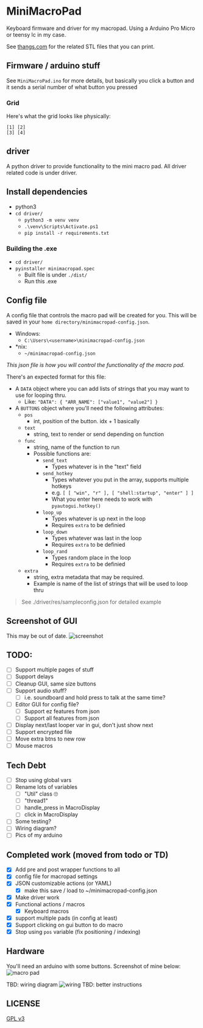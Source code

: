# MiniMacroPad

Keyboard firmware and driver for my macropad. Using a Arduino Pro Micro or teensy lc in my case.

See [thangs.com](https://thangs.com/designer/sebsafari/3d-model/Mini%20Macro%20Pad-710028?manualModelView=true) for the related STL files that you can print.

## Firmware / arduino stuff
See `MiniMacroPad.ino` for more details, but basically you click a button and it sends a serial number of what button you pressed

### Grid
Here's what the grid looks like physically:
```
[1] [2]
[3] [4]
```

## driver
A python driver to provide functionality to the mini macro pad. All driver related code is under driver.

## Install dependencies
- python3
- `cd driver/`
    - `python3 -m venv venv`
    - `.\venv\Scripts\Activate.ps1`
    - `pip install -r requirements.txt`

### Building the .exe
- `cd driver/`
- `pyinstaller minimacropad.spec`
    - Built file is under `./dist/`
    - Run this .exe

## Config file
A config file that controls the macro pad will be created for you. This will be saved in your `home directory/minimacropad-config.json`.

- Windows:
  - `C:\Users\<username>\minimacropad-config.json`
- *nix:
  - `~/minimacropad-config.json`

*This json file is how you will control the functionality of the macro pad.*

There's an expected format for this file:
- A `DATA` object where you can add lists of strings that you may want to use for looping thru.
  - Like: `"DATA": { "ARR_NAME": ["value1", "value2"] }`
- A `BUTTONS` object where you'll need the following attributes:
  - `pos`
    - int, position of the button. idx + 1 basically
  - `text`
    - string, text to render or send depending on function
  - `func`
    - string, name of the function to run
    - Possible functions are:
      - `send_text`
        - Types whatever is in the "text" field
      - `send_hotkey`
        - Types whatever you put in the array, supports multiple hotkeys
        - e.g.  `[ [ "win", "r" ], [ "shell:startup", "enter" ] ]`
        - What you enter here needs to work with `pyautogui.hotkey()`
      - `loop_up`
        - Types whatever is up next in the loop
        - Requires `extra` to be definied 
      - `loop_down`
        - Types whatever was last in the loop
        - Requires `extra` to be definied 
      - `loop_rand`
        - Types random place in the loop
        - Requires `extra` to be definied 
  - `extra`
    - string, extra metadata that may be required.
    - Example is name of the list of strings that will be used to loop thru

> See ./driver/res/sampleconfig.json for detailed example

## Screenshot of GUI
This may be out of date.
![screenshot](./img/mmpscreenshot.png)

## TODO:
- [ ] Support multiple pages of stuff
- [ ] Support delays
- [ ] Cleanup GUI, same size buttons
- [ ] Support audio stuff?
  - [ ] i.e. soundboard and hold press to talk at the same time?
- [ ] Editor GUI for config file?
  - [ ] Support ez features from json
  - [ ] Support all features from json
- [ ] Display next/last looper var in gui, don't just show next
- [ ] Support encrypted file
- [ ] Move extra btns to new row
- [ ] Mouse macros

## Tech Debt
- [ ] Stop using global vars
- [ ] Rename lots of variables
  - [ ] "Util" class 🙄
  - [ ] "thread1"
  - [ ] handle_press in MacroDisplay
  - [ ] click in MacroDisplay
- [ ] Some testing?
- [ ] Wiring diagram?
- [ ] Pics of my arduino

## Completed work (moved from todo or TD)
- [x] Add pre and post wrapper functions to all
- [x] config file for macropad settings
- [x] JSON customizable actions (or YAML)
  - [x] make this save / load to ~/minimacropad-config.json
- [x] Make driver work
- [x] Functional actions / macros
  - [x] Keyboard macros
- [x] support multiple pads (in config at least)
- [x] Support clicking on gui button to do macro
- [x] Stop using `pos` variable (fix positioning / indexing)

## Hardware
You'll need an arduino with some buttons. 
Screenshot of mine below:
![macro pad](./img/mmpbuilt.png)

TBD: wiring diagram
![wiring](./img/mmpwiring.png)
TBD: better instructions

## LICENSE
[GPL v3](./LICENSE)
